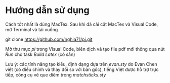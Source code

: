 # Hướng dẫn sử dụng

Cách tốt nhất là dùng MacTex. Sau khi đã cài cặt MacTex và Visual Code, mở Terminal và tải xuống

git clone https://github.com/nghia71/pi.git

Mở thư mục *pi* trong Visual Code, biên dịch và tạo file pdf mới thông qua nút *Run* cho task *Build Latex* (có sẵn)

Lưu ý: các tính năng tạo kiểu, định dạng dựa trên *evan.sty* do Evan Chen viết (có điều chỉnh và thay đổi so với bản gốc), tiếng Việt được hỗ trợ trực tiếp, công cụ vẽ que diêm trong *matchsticks.sty*
